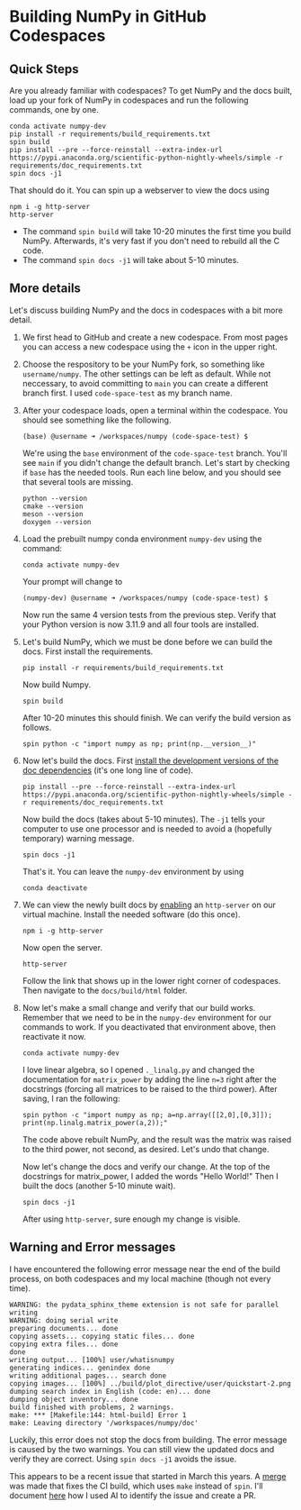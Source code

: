# Building NumPy in GitHub Codespaces

## Quick Steps 

 Are you already familiar with codespaces? To get NumPy and the docs built, load up your fork of NumPy in codespaces and run the following commands, one by one. 

```
conda activate numpy-dev
pip install -r requirements/build_requirements.txt
spin build
pip install --pre --force-reinstall --extra-index-url https://pypi.anaconda.org/scientific-python-nightly-wheels/simple -r requirements/doc_requirements.txt
spin docs -j1
```
That should do it. You can spin up a webserver to view the docs using 

```
npm i -g http-server
http-server
```

- The command `spin build` will take 10-20 minutes the first time you build NumPy. Afterwards, it's very fast if you don't need to rebuild all the C code. 
- The command `spin docs -j1` will take about 5-10 minutes.  

## More details

Let's discuss building NumPy and the docs in codespaces with a bit more detail. 

1. We first head to GitHub and create a new codespace. From most pages you can access a new codespace using the `+` icon in the upper right. 

2. Choose the respository to be your NumPy fork, so something like
   `username/numpy`. The other settings can be left as default.
   While not neccessary, to avoid committing to `main` you can
   create a different branch first. I used `code-space-test` as 
   my branch name.

3. After your codespace loads, open a terminal within the codespace.
   You should see something like the following.
   ```
   (base) @username ➜ /workspaces/numpy (code-space-test) $
   ``` 
   We're using the `base` environment of the `code-space-test` branch.
   You'll see `main` if you didn't change the default branch. 
   Let's start by checking if `base` has the needed tools. Run each line
   below, and you should see that several tools are missing.
   ```
   python --version
   cmake --version
   meson --version
   doxygen --version
   ```

4. Load the prebuilt numpy conda environment `numpy-dev` using the command:

   ```
   conda activate numpy-dev
   ```

   Your prompt will change to

   ```
   (numpy-dev) @username ➜ /workspaces/numpy (code-space-test) $
   ``` 

   Now run the same 4 version tests from the previous step. Verify that your Python version is now 3.11.9 and all four tools are installed.

5. Let's build NumPy, which we must be done before we can build the docs.
   First install the requirements. 

   ```
   pip install -r requirements/build_requirements.txt
   ```

   Now build Numpy.

   ```
   spin build
   ```

   After 10-20 minutes this should finish. We can verify the build version as follows.

   ```
   spin python -c "import numpy as np; print(np.__version__)"
   ```

6. Now let's build the docs. First 
   [install the development versions of the doc dependencies](https://numpy.org/devdocs/dev/howto_build_docs.html#dependencies)
   (it's one long line of code).

   ```
   pip install --pre --force-reinstall --extra-index-url https://pypi.anaconda.org/scientific-python-nightly-wheels/simple -r requirements/doc_requirements.txt
   ```

   Now build the docs (takes about 5-10 minutes). The `-j1` tells your computer to use one processor and is needed to avoid a (hopefully temporary) warning message.

   ```
   spin docs -j1
   ```

   That's it. You can leave the `numpy-dev` environment by using 

   ```
   conda deactivate
   ```

7. We can view the newly built docs by 
   [enabling](https://stackoverflow.com/questions/74452866/how-preview-a-html-file-github-codespaces) 
   an `http-server` on our virtual machine. 
   Install the needed software (do this once).

   ```
   npm i -g http-server
   ```

   Now open the server. 

   ```
   http-server
   ```

   Follow the link that shows up in the lower right corner of codespaces. Then navigate to the `docs/build/html` folder. 

8. Now let's make a small change and verify that our build works. 
   Remember that we need to be in the `numpy-dev` environment for 
   our commands to work. If you deactivated that environment above,
   then reactivate it now. 

   ```
   conda activate numpy-dev
   ```

   I love linear algebra, so I opened `._linalg.py` and changed the
   documentation for `matrix_power` by adding the line `n=3` right
   after the docstrings (forcing all matrices to be raised to the 
   third power). After saving, I ran the following:

   ```
   spin python -c "import numpy as np; a=np.array([[2,0],[0,3]]); print(np.linalg.matrix_power(a,2));"
   ```

   The code above rebuilt NumPy, and the result was the matrix was raised
   to the third power, not second, as desired. Let's undo that change. 
 
   Now let's change the docs and verify our change. At the top of the
   docstrings for matrix_power, I added the words "Hello World!"
   Then I built the docs (another 5-10 minute wait). 

   ```
   spin docs -j1
   ```

   After using `http-server`, sure enough my change is visible. 



## Warning and Error messages

I have encountered the following error message near the end of the build process, on both codespaces and my local machine (though not every time).

```
WARNING: the pydata_sphinx_theme extension is not safe for parallel writing
WARNING: doing serial write
preparing documents... done
copying assets... copying static files... done
copying extra files... done
done
writing output... [100%] user/whatisnumpy
generating indices... genindex done
writing additional pages... search done
copying images... [100%] ../build/plot_directive/user/quickstart-2.png
dumping search index in English (code: en)... done
dumping object inventory... done
build finished with problems, 2 warnings.
make: *** [Makefile:144: html-build] Error 1
make: Leaving directory '/workspaces/numpy/doc'
```

Luckily, this error does not stop the docs from building. The error message is caused by the two warnings. You can still view the updated docs and verify they are correct. Using `spin docs -j1` avoids the issue.

This appears to be a recent issue that started in March this years.  A [merge](https://github.com/numpy/numpy/pull/26125) was made that fixes the CI build, which uses `make` instead of `spin`. I'll document [here](https://github.com/possee-org/genai-numpy/issues/20) how I used AI to identify the issue and create a PR. 

